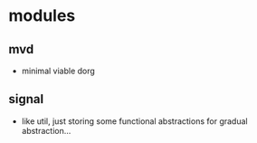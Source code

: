 # modules

## mvd
* minimal viable dorg

## signal
* like util, just storing some functional abstractions for gradual abstraction...